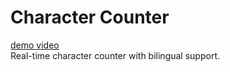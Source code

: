# Character Counter
[demo video](./wordCounterGif.gif)
<br>Real-time character counter with bilingual support. 
